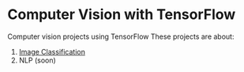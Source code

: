 # Computer Vision with TensorFlow
Computer vision projects using TensorFlow
These projects are about:
1. [Image Classification](https://github.com/bagus149/computer-vision-with-tensorflow/blob/main/food_vision.ipynb)
2. NLP (soon)
